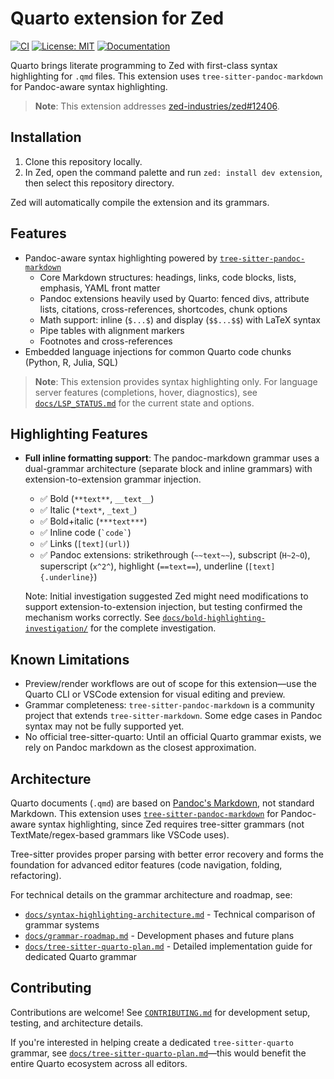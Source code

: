 # Quarto extension for Zed

[![CI](https://github.com/ck37/zed-quarto-extension/actions/workflows/ci.yml/badge.svg)](https://github.com/ck37/zed-quarto-extension/actions/workflows/ci.yml)
[![License: MIT](https://img.shields.io/badge/License-MIT-yellow.svg)](LICENSE)
[![Documentation](https://img.shields.io/badge/docs-available-blue)](docs/)

Quarto brings literate programming to Zed with first-class syntax highlighting for `.qmd` files. This extension uses `tree-sitter-pandoc-markdown` for Pandoc-aware syntax highlighting.

> **Note**: This extension addresses [zed-industries/zed#12406](https://github.com/zed-industries/zed/issues/12406).

## Installation

1. Clone this repository locally.
2. In Zed, open the command palette and run `zed: install dev extension`, then select this repository directory.

Zed will automatically compile the extension and its grammars.

## Features

- Pandoc-aware syntax highlighting powered by [`tree-sitter-pandoc-markdown`](https://github.com/ck37/tree-sitter-pandoc-markdown/tree/feat/phase-1-pandoc-grammar)
  - Core Markdown structures: headings, links, code blocks, lists, emphasis, YAML front matter
  - Pandoc extensions heavily used by Quarto: fenced divs, attribute lists, citations, cross-references, shortcodes, chunk options
  - Math support: inline (`$...$`) and display (`$$...$$`) with LaTeX syntax
  - Pipe tables with alignment markers
  - Footnotes and cross-references
- Embedded language injections for common Quarto code chunks (Python, R, Julia, SQL)

> **Note**: This extension provides syntax highlighting only. For language server features (completions, hover, diagnostics), see [`docs/LSP_STATUS.md`](docs/LSP_STATUS.md) for the current state and options.

## Highlighting Features

- **Full inline formatting support**: The pandoc-markdown grammar uses a dual-grammar architecture (separate block and inline grammars) with extension-to-extension grammar injection.
  - ✅ Bold (`**text**`, `__text__`)
  - ✅ Italic (`*text*`, `_text_`)
  - ✅ Bold+italic (`***text***`)
  - ✅ Inline code (`` `code` ``)
  - ✅ Links (`[text](url)`)
  - ✅ Pandoc extensions: strikethrough (`~~text~~`), subscript (`H~2~O`), superscript (`x^2^`), highlight (`==text==`), underline (`[text]{.underline}`)

  Note: Initial investigation suggested Zed might need modifications to support extension-to-extension injection, but testing confirmed the mechanism works correctly. See [`docs/bold-highlighting-investigation/`](docs/bold-highlighting-investigation/) for the complete investigation.

## Known Limitations
- Preview/render workflows are out of scope for this extension—use the Quarto CLI or VSCode extension for visual editing and preview.
- Grammar completeness: `tree-sitter-pandoc-markdown` is a community project that extends `tree-sitter-markdown`. Some edge cases in Pandoc syntax may not be fully supported yet.
- No official tree-sitter-quarto: Until an official Quarto grammar exists, we rely on Pandoc markdown as the closest approximation.

## Architecture

Quarto documents (`.qmd`) are based on [Pandoc's Markdown](https://pandoc.org/MANUAL.html#pandocs-markdown), not standard Markdown. This extension uses [`tree-sitter-pandoc-markdown`](https://github.com/ck37/tree-sitter-pandoc-markdown) for Pandoc-aware syntax highlighting, since Zed requires tree-sitter grammars (not TextMate/regex-based grammars like VSCode uses).

Tree-sitter provides proper parsing with better error recovery and forms the foundation for advanced editor features (code navigation, folding, refactoring).

For technical details on the grammar architecture and roadmap, see:
- [`docs/syntax-highlighting-architecture.md`](docs/syntax-highlighting-architecture.md) - Technical comparison of grammar systems
- [`docs/grammar-roadmap.md`](docs/grammar-roadmap.md) - Development phases and future plans
- [`docs/tree-sitter-quarto-plan.md`](docs/tree-sitter-quarto-plan.md) - Detailed implementation guide for dedicated Quarto grammar

## Contributing

Contributions are welcome! See [`CONTRIBUTING.md`](CONTRIBUTING.md) for development setup, testing, and architecture details.

If you're interested in helping create a dedicated `tree-sitter-quarto` grammar, see [`docs/tree-sitter-quarto-plan.md`](docs/tree-sitter-quarto-plan.md)—this would benefit the entire Quarto ecosystem across all editors.
